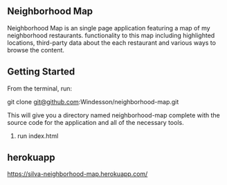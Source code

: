 Neighborhood Map
------------
Neighborhood Map is an single page application featuring a map of my neighborhood restaurants.
functionality to this map including highlighted locations, third-party data about
the each restaurant and various ways to browse the content.

Getting Started
----------------------
From the terminal, run:

git clone git@github.com:Windesson/neighborhood-map.git

This will give you a directory named neighborhood-map complete with the source
code for the application and all of the necessary tools.

1. run index.html

herokuapp
----------------------

https://silva-neighborhood-map.herokuapp.com/